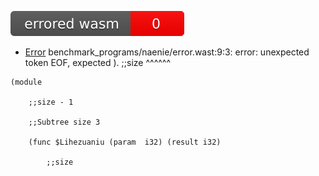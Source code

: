 ![valid](./error_badge.svg)
- [Error](benchmark_programs/naenie/error.wast) benchmark_programs/naenie/error.wast:9:3: error: unexpected token EOF, expected ).
		;;size
  ^^^^^^

```
(module 
	
	;;size - 1
	
	;;Subtree size 3
	
	(func $Lihezuaniu (param  i32) (result i32) 
		
		;;size
``` 


